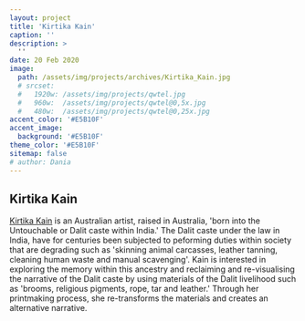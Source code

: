 ```yaml
---
layout: project
title: 'Kirtika Kain'
caption: ''
description: >
  ''
date: 20 Feb 2020
image: 
  path: /assets/img/projects/archives/Kirtika_Kain.jpg
  # srcset: 
  #   1920w: /assets/img/projects/qwtel.jpg
  #   960w:  /assets/img/projects/qwtel@0,5x.jpg
  #   480w:  /assets/img/projects/qwtel@0,25x.jpg
accent_color: '#E5B10F'
accent_image:
  background: '#E5B10F'
theme_color: '#E5B10F'
sitemap: false
# author: Dania
---
```

## Kirtika Kain

[Kirtika Kain](https://www.kirtikakain.com/bio ) is an Australian artist, raised in Australia, 'born into the Untouchable or Dalit caste within India.' The Dalit caste under the law in India, have for centuries been subjected to peforming duties within society that are degrading such as 'skinning animal carcasses, leather tanning, cleaning human waste and manual scavenging'. Kain is interested in exploring the memory within this ancestry and reclaiming and re-visualising the narrative of the Dalit caste by using materials of the Dalit livelihood such as 'brooms, religious pigments, rope, tar and leather.' Through her printmaking process, she re-transforms the materials and creates an alternative narrative.
